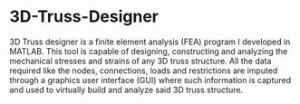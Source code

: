 # 3D-Truss-Designer
3D Truss designer is a finite element analysis (FEA) program I developed in MATLAB. This tool is capable of designing, constructing and analyzing the mechanical stresses and strains of any 3D truss structure. All the data required like the nodes, connections, loads and restrictions are imputed through a graphics user interface (GUI) where such information is captured and used to virtually build and analyze said 3D truss structure.
